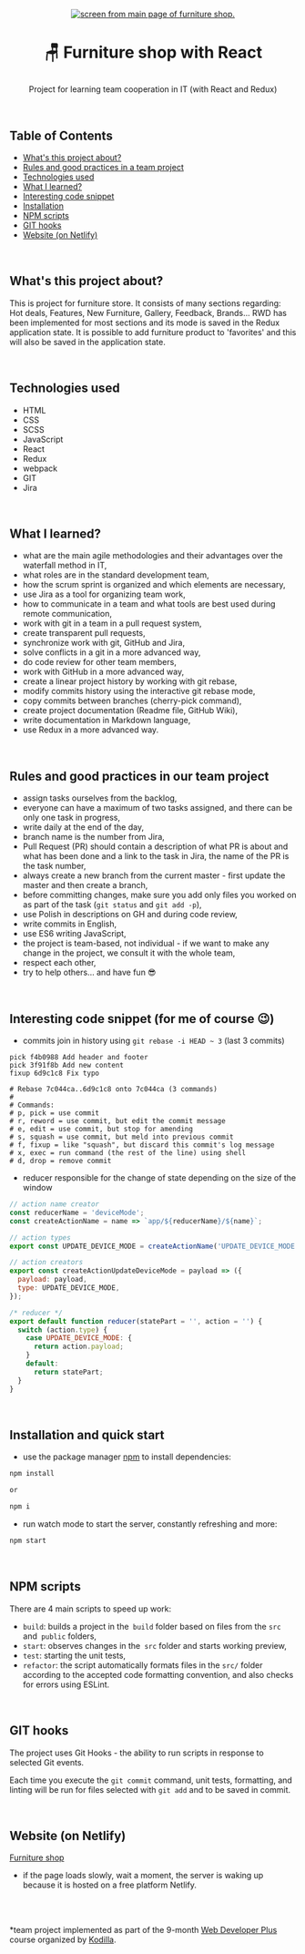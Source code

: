 <p align="center">
<a href="https://dazzling-engelbart-461483.netlify.com/"><img src="public/images/furniture-shop.png" title="furniture shop" alt="screen from main page of furniture shop."></a>
</p>



# <p align="center">🪑 Furniture shop with React</p>
<p align="center">Project for learning team cooperation in IT (with React and Redux)</p>

</br>

## Table of Contents

- [What's this project about?](#about)
- [Rules and good practices in a team project](#rul)
- [Technologies used](#technologies)
- [What I learned?](#what)
- [Interesting code snippet](#interesting)
- [Installation](#install)
- [NPM scripts](#scripts)
- [GIT hooks](#githooks)
- [Website (on Netlify)](#site)

</br>

## <a name="about"></a>What's this project about?

This is project for furniture store. It consists of many sections regarding: Hot deals, Features, New Furniture, Gallery, Feedback, Brands... RWD has been implemented for most sections and its mode is saved in the Redux application state. It is possible to add furniture product to 'favorites' and this will also be saved in the application state.

</br>

## <a name="technologies"></a>Technologies used
- HTML
- CSS
- SCSS
- JavaScript
- React
- Redux
- webpack
- GIT
- Jira

</br>

## <a name="what"></a>What I learned?
- what are the main agile methodologies and their advantages over the waterfall method in IT,
- what roles are in the standard development team,
- how the scrum sprint is organized and which elements are necessary,
- use Jira as a tool for organizing team work,
- how to communicate in a team and what tools are best used during remote communication,
- work with git in a team in a pull request system,
- create transparent pull requests,
- synchronize work with git, GitHub and Jira,
- solve conflicts in a git in a more advanced way,
- do code review for other team members,
- work with GitHub in a more advanced way,
- create a linear project history by working with git rebase,
- modify commits history using the interactive git rebase mode,
- copy commits between branches (cherry-pick command),
- create project documentation (Readme file, GitHub Wiki),
- write documentation in Markdown language,
- use Redux in a more advanced way.


</br>

## <a name="rul"></a>Rules and good practices in our team project
- assign tasks ourselves from the backlog,
- everyone can have a maximum of two tasks assigned, and there can be only one task in progress,
- write daily at the end of the day,
- branch name is the number from Jira,
- Pull Request (PR) should contain a description of what PR is about and what has been done and a link to the task in Jira, the name of the PR is the task number,
- always create a new branch from the current master - first update the master and then create a branch,
- before committing changes, make sure you add only files you worked on as part of the task (`git status` and `git add -p`),
- use Polish in descriptions on GH and during code review,
- write commits in English,
- use ES6 writing JavaScript,
- the project is team-based, not individual - if we want to make any change in the project, we consult it with the whole team,
- respect each other,
- try to help others... and have fun 😎


</br>


## <a name="interesting"></a>Interesting code snippet (for me of course 😉)
- commits join in history using `git rebase -i HEAD ~ 3` (last 3 commits)

```git
pick f4b0988 Add header and footer
pick 3f91f8b Add new content
fixup 6d9c1c8 Fix typo

# Rebase 7c044ca..6d9c1c8 onto 7c044ca (3 commands)
#
# Commands:
# p, pick = use commit
# r, reword = use commit, but edit the commit message
# e, edit = use commit, but stop for amending
# s, squash = use commit, but meld into previous commit
# f, fixup = like "squash", but discard this commit's log message
# x, exec = run command (the rest of the line) using shell
# d, drop = remove commit
```
-  reducer responsible for the change of state depending on the size of the window

```js
// action name creator
const reducerName = 'deviceMode';
const createActionName = name => `app/${reducerName}/${name}`;

// action types
export const UPDATE_DEVICE_MODE = createActionName('UPDATE_DEVICE_MODE');

// action creators
export const createActionUpdateDeviceMode = payload => ({
  payload: payload,
  type: UPDATE_DEVICE_MODE,
});

/* reducer */
export default function reducer(statePart = '', action = '') {
  switch (action.type) {
    case UPDATE_DEVICE_MODE: {
      return action.payload;
    }
    default:
      return statePart;
  }
}


```

</br>

## <a name="install"></a>Installation and quick start

- use the package manager [npm](https://www.npmjs.com/get-npm) to install dependencies:

```bash
npm install

or

npm i
```
- run watch mode to start the server, constantly refreshing and more:

```bash
npm start
```

<br/>


## <a name="scripts"></a>NPM scripts

There are 4 main scripts to speed up work:

- `build`: builds a project in the` build` folder based on files from the `src` and` public` folders,
- `start`: observes changes in the` src` folder and starts working preview,
- `test`: starting the unit tests,
- `refactor`: the script automatically formats files in the `src/` folder according to the accepted code formatting convention, and also checks for errors using ESLint.

<br/>


## <a name="githooks"></a>GIT hooks
The project uses Git Hooks - the ability to run scripts in response to selected Git events.

Each time you execute the `git commit` command, unit tests, formatting, and linting will be run
for files selected with `git add` and to be saved in commit.

<br/>


## <a name="site"></a>Website (on Netlify)
[Furniture shop](https://dazzling-engelbart-461483.netlify.com/)
- if the page loads slowly, wait a moment, the server is waking up because it is hosted on a free platform Netlify.


</br>
</br>

  *team project implemented as part of the 9-month [Web Developer Plus](https://kodilla.com/pl/bootcamp/webdeveloper/?type=wdp&editionId=309) course organized by [Kodilla](https://drive.google.com/file/d/1AZGDMtjhsHbrtXhRSIlRKKc3RCxQk6YY/view?usp=sharing).
